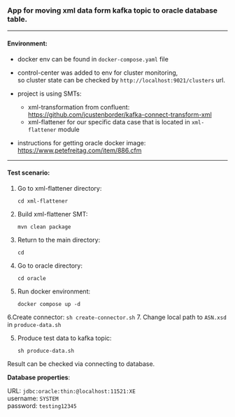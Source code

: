 ### App for moving xml data form kafka topic to oracle database table.

---
#### Environment:
- docker env can be found in `docker-compose.yaml` file
- control-center was added to env for cluster monitoring, \
  so cluster state can be checked by `http://localhost:9021/clusters` url.
- project is using SMTs:
  - xml-transformation from confluent: https://github.com/jcustenborder/kafka-connect-transform-xml
  - xml-flattener for our specific data case that is located in `xml-flattener` module
  
- instructions for getting oracle docker image: https://www.petefreitag.com/item/886.cfm

---
#### Test scenario:
1. Go to xml-flattener directory:
    ```
    cd xml-flattener
    ```
2. Build xml-flattener SMT:
    ```
    mvn clean package
    ```
3. Return to the main directory:
    ```
    cd 
    ```
 4. Go to oracle directory:
    ```
    cd oracle
    ```
 5. Run docker environment:
    ```
    docker compose up -d
    ```
 6.Create connector:
    ```
    sh create-connector.sh
    ```
 7. Change local path to `ASN.xsd` in `produce-data.sh`


 5. Produce test data to kafka topic:
    ```
    sh produce-data.sh
    ```
    
Result can be checked via connecting to database.

**Database properties**:

URL: `jdbc:oracle:thin:@localhost:11521:XE` \
username: `SYSTEM` \
password: `testing12345`